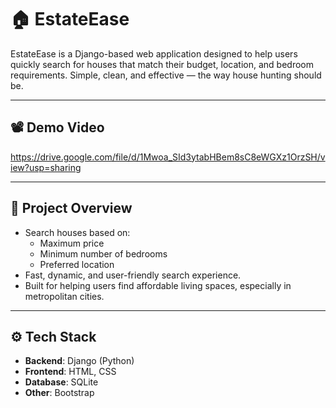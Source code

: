 # 🏠 EstateEase

EstateEase is a Django-based web application designed to help users quickly search for houses that match their budget, location, and bedroom requirements. Simple, clean, and effective — the way house hunting should be.

---
## 📽️ Demo Video
https://drive.google.com/file/d/1Mwoa_SId3ytabHBem8sC8eWGXz1OrzSH/view?usp=sharing

---

## 📌 Project Overview

- Search houses based on:
  - Maximum price
  - Minimum number of bedrooms
  - Preferred location
- Fast, dynamic, and user-friendly search experience.
- Built for helping users find affordable living spaces, especially in metropolitan cities.

---

## ⚙️ Tech Stack

- **Backend**: Django (Python)
- **Frontend**: HTML, CSS
- **Database**: SQLite
- **Other**: Bootstrap

